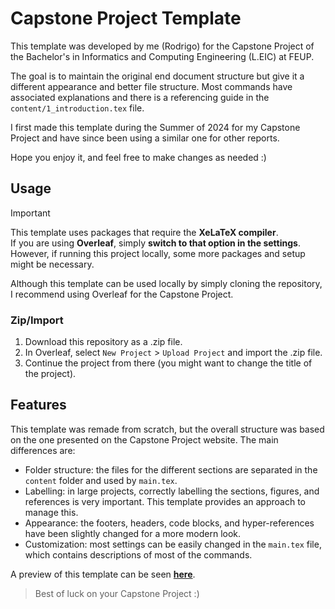 # Capstone Project Template

This template was developed by me (Rodrigo) for the Capstone Project of the Bachelor's in Informatics and Computing Engineering (L.EIC) at FEUP.

The goal is to maintain the original end document structure but give it a different appearance and better file structure. Most commands have associated explanations and there is a referencing guide in the `content/1_introduction.tex` file.

I first made this template during the Summer of 2024 for my Capstone Project and have since been using a similar one for other reports.

Hope you enjoy it, and feel free to make changes as needed :)

## Usage

> [!IMPORTANT]  
> This template uses packages that require the **XeLaTeX compiler**.  
> If you are using **Overleaf**, simply **switch to that option in the settings**.  
> However, if running this project locally, some more packages and setup might be necessary.

Although this template can be used locally by simply cloning the repository, I recommend using Overleaf for the Capstone Project.
<!--There are two ways to create an Overleaf project based on this template:-->

<!--
### Method 1 - Overleaf Gallery Template

I've published this exact template into the Overleaf Gallery, where users can locate it and use it directly.~

1. Open the template link for this project
2. Use template for new project
3. Continue the project from there ~~
-->

### Zip/Import

1. Download this repository as a .zip file.
2. In Overleaf, select `New Project` > `Upload Project` and import the .zip file.
3. Continue the project from there (you might want to change the title of the project).

## Features

This template was remade from scratch, but the overall structure was based on the one presented on the Capstone Project website. The main differences are:

- Folder structure: the files for the different sections are separated in the `content` folder and used by `main.tex`.
- Labelling: in large projects, correctly labelling the sections, figures, and references is very important. This template provides an approach to manage this.
- Appearance: the footers, headers, code blocks, and hyper-references have been slightly changed for a more modern look.
- Customization: most settings can be easily changed in the `main.tex` file, which contains descriptions of most of the commands.

A preview of this template can be seen **[here](example.pdf)**.

> Best of luck on your Capstone Project :)